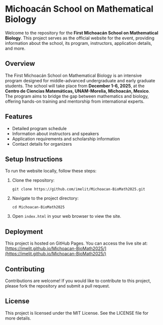 # Michoacán School on Mathematical Biology

Welcome to the repository for the **First Michoacán School on Mathematical Biology**. This project serves as the official website for the event, providing information about the school, its program, instructors, application details, and more.

## Overview

The First Michoacán School on Mathematical Biology is an intensive program designed for middle-advanced undergraduate and early graduate students. The school will take place from **December 1-6, 2025**, at the **Centro de Ciencias Matemáticas, UNAM-Morelia, Michoacán, Mexico**. The program aims to bridge the gap between mathematics and biology, offering hands-on training and mentorship from international experts.

## Features

- Detailed program schedule
- Information about instructors and speakers
- Application requirements and scholarship information
- Contact details for organizers

## Setup Instructions

To run the website locally, follow these steps:

1. Clone the repository:
   ```
   git clone https://github.com/imelit/Michoacan-BioMath2025.git
   ```

2. Navigate to the project directory:
   ```
   cd Michoacan-BioMath2025
   ```

3. Open `index.html` in your web browser to view the site.

## Deployment

This project is hosted on GitHub Pages. You can access the live site at:
[https://imelit.github.io/Michoacan-BioMath2025/](https://imelit.github.io/Michoacan-BioMath2025/)

## Contributing

Contributions are welcome! If you would like to contribute to this project, please fork the repository and submit a pull request.

## License

This project is licensed under the MIT License. See the LICENSE file for more details.